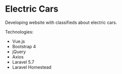 # Electric Cars

Developing website with classifieds about electric cars.

Technologies:
- Vue.js 
- Bootstrap 4
- jQuery
- Axios
- Laravel 5.7
- Laravel Homestead